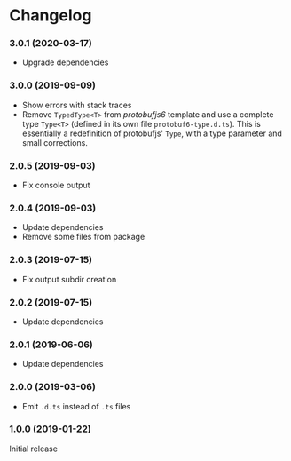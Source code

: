 Changelog
===

### 3.0.1 (2020-03-17)

- Upgrade dependencies

### 3.0.0 (2019-09-09)

- Show errors with stack traces
- Remove `TypedType<T>` from _protobufjs6_ template and use a complete type `Type<T>` (defined in 
  its own file `protobuf6-type.d.ts`). This is essentially a redefinition of protobufjs' `Type`,
  with a type parameter and small corrections.

### 2.0.5 (2019-09-03)

- Fix console output

### 2.0.4 (2019-09-03)

- Update dependencies
- Remove some files from package

### 2.0.3 (2019-07-15)

- Fix output subdir creation

### 2.0.2 (2019-07-15)

- Update dependencies

### 2.0.1 (2019-06-06)

- Update dependencies

### 2.0.0 (2019-03-06)

- Emit `.d.ts` instead of `.ts` files

### 1.0.0 (2019-01-22)

Initial release